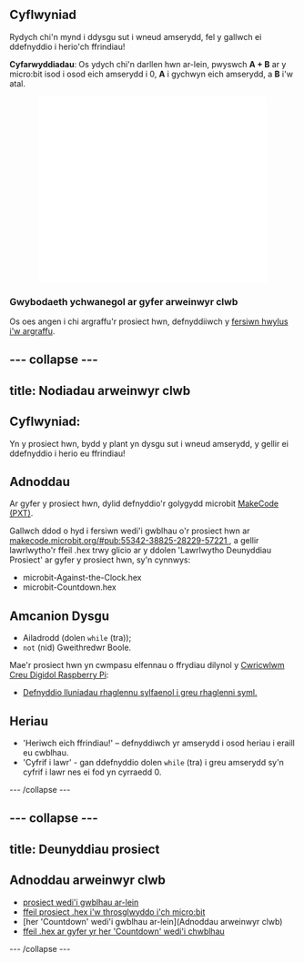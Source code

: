## Cyflwyniad

Rydych chi'n mynd i ddysgu sut i wneud amserydd, fel y gallwch ei ddefnyddio i herio'ch ffrindiau!

**Cyfarwyddiadau**: Os ydych chi'n darllen hwn ar-lein, pwyswch **A + B** ar y micro:bit isod i osod eich amserydd i 0, **A** i gychwyn eich amserydd, a **B** i'w atal.

<div class="trinket" style="width:400px;margin: 0 auto;">
<div style="position:relative;height:0;padding-bottom:81.97%;overflow:hidden;"><iframe style="position:absolute;top:0;left:0;width:100%;height:100%;" src="'Cyfrif i lawr' - gan ddefnyddio dolen <0>while</0> (tra) i greu amserydd sy'n cyfrif i lawr nes ei fod yn cyrraedd 0." allowfullscreen="allowfullscreen" sandbox="allow-popups allow-scripts allow-same-origin" frameborder="0"></iframe></div>
</div>

### Gwybodaeth ychwanegol ar gyfer arweinwyr clwb

Os oes angen i chi argraffu'r prosiect hwn, defnyddiiwch y [fersiwn hwylus i'w argraffu](https://projects.raspberrypi.org/en/projects/against-the-clock).

## \--- collapse \---

## title: Nodiadau arweinwyr clwb

## Cyflwyniad:

Yn y prosiect hwn, bydd y plant yn dysgu sut i wneud amserydd, y gellir ei ddefnyddio i herio eu ffrindiau!

## Adnoddau

Ar gyfer y prosiect hwn, dylid defnyddio'r golygydd microbit [MakeCode (PXT)](http://jumpto.cc/pxt-new).

Gallwch ddod o hyd i fersiwn wedi'i gwblhau o'r prosiect hwn ar [makecode.microbit.org/#pub:55342-38825-28229-57221 ](https://makecode.microbit.org/#pub:55342-38825-28229-57221), a gellir lawrlwytho'r ffeil .hex trwy glicio ar y ddolen 'Lawrlwytho Deunyddiau Prosiect' ar gyfer y prosiect hwn, sy'n cynnwys:

* microbit-Against-the-Clock.hex
* microbit-Countdown.hex

## Amcanion Dysgu

* Ailadrodd (dolen `while` (tra));
* `not` (nid) Gweithredwr Boole.

Mae'r prosiect hwn yn cwmpasu elfennau o ffrydiau dilynol y [Cwricwlwm Creu Digidol Raspberry Pi](http://rpf.io/curriculum):

* [Defnyddio lluniadau rhaglennu sylfaenol i greu rhaglenni syml.](https://www.raspberrypi.org/curriculum/programming/creator)

## Heriau

* 'Heriwch eich ffrindiau!' – defnyddiwch yr amserydd i osod heriau i eraill eu cwblhau.
* 'Cyfrif i lawr' - gan ddefnyddio dolen `while` (tra) i greu amserydd sy'n cyfrif i lawr nes ei fod yn cyrraedd 0.

\--- /collapse \---

## \--- collapse \---

## title: Deunyddiau prosiect

## Adnoddau arweinwyr clwb

* [prosiect wedi'i gwblhau ar-lein](https://makecode.microbit.org/#pub:55342-38825-28229-57221)
* [ffeil prosiect .hex i'w throsglwyddo i'ch micro:bit](resources/microbit-Against-the-Clock.hex)
* [her 'Countdown' wedi'i gwblhau ar-lein](Adnoddau arweinwyr clwb)
* [ffeil .hex ar gyfer yr her 'Countdown' wedi'i chwblhau](resources/microbit-Countdown.hex)

\--- /collapse \---